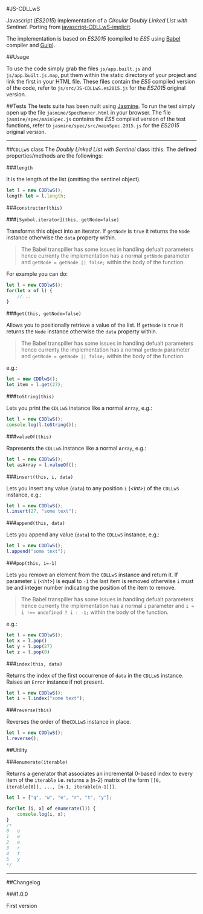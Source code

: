 #JS-CDLLwS

Javascript (*ES2015*) implementation of a *Circular Doubly Linked List with Sentinel*.
Porting from [javascript-CDLLwS-implicit](https://github.com/eclectic-boy/javascript-CDLLwS-implicit).

The implementation is based on *ES2015* (compiled to *ES5* using [Babel](http://babeljs.io/) compiler and [Gulp](http://gulpjs.com/)).

##Usage

To use the code simply grab the files
`js/app.built.js` and `js/app.built.js.map`, put them within the static directory of your project and link the first in your HTML file. These files contain the *ES5* compiled version of the code, refer to `js/src/JS-CDLLwS.es2015.js` for the *ES2015* original version.

##Tests
The tests suite has been nuilt using [Jasmine](http://jasmine.github.io/).
To run the test simply open up the file `jasmine/SpecRunner.html` in your browser. The file `jasmine/spec/mainSpec.js` contains the *ES5* compiled version of the test functions, refer to `jasmine/spec/src/mainSpec.2015.js` for the *ES2015* original version.

---

##`CDLLwS` class
The *Doubly Linked List with Sentinel* class itthis.
The defined properties/methods are the followings:

###`length`
	
It is the length of the list (omitting the sentinel object).
```javascript
let l = new CDDlwS();
length let = l.length;
```

###`constructor(this)`

###`[Symbol.iterator](this, getNode=false)`
	
Transforms this object into an iterator. If `getNode` is `true` it returns the `Node` instance otherwise the `data` property within.

> The Babel transpiller has some issues in handling defualt  parameters hence currenty the implementation has a normal `getNode` parameter and `getNode = getNode || false;` within the body of the function.

For example you can do:
```javascript
let l = new CDDlwS();
for(let x of l) {
	//...
}
```

###`get(this, getNode=false)`

Allows you to positionally retrieve a value of the list. If `getNode` is `true` it returns the `Node` instance otherwise the `data` property within.

> The Babel transpiller has some issues in handling defualt  parameters hence currenty the implementation has a normal `getNode` parameter and `getNode = getNode || false;` within the body of the function.

e.g.:
```javascript
let = new CDDlwS();
let item = l.get(27);
```

###`toString(this)`

Lets you print the `CDLLwS` instance like a normal `Array`, e.g.:
```javascript
let l = new CDDlwS();
console.log(l.toString());
```

###`valueOf(this)`

Rapresents the `CDLLwS` instance like a normal `Array`, e.g.:
```javascript
let l = new CDDlwS();
let asArray = l.valueOf();
```

###`insert(this, i, data)`

Lets you insert any value (`data`) to any position `i` (*&lt;int&gt;*) of the `CDLLwS` instance, e.g.:
```javascript
let l = new CDDlwS();
l.insert(27, "some text");
```
	
###`append(this, data)`

Lets you append any value (`data`) to the `CDLLwS` instance, e.g.:
```javascript
let l = new CDDlwS();
l.append("some text");
```

###`pop(this, i=-1)`

Lets you remove an element from the `CDLLwS` instance and return it. If parameter `i` (*&lt;int&gt;*) is equal to `-1` the last item is removed otherwise `i` must be and integer number indicating the position of the item to remove.

> The Babel transpiller has some issues in handling defualt  parameters hence currenty the implementation has a normal `i` parameter and `i = i !== undefined ? i : -1;` within the body of the function.

e.g.:
```javascript
let l = new CDDlwS();
let x = l.pop()
let y = l.pop(27)
let z = l.pop(0)
```
	
###`index(this, data)`

Returns the index of the first occurrence of `data` in the `CDLLwS` instance. Raises an `Error` instance if not present.
```javascript
let l = new CDDlwS();
let i = l.index("some text");
```
	
###`reverse(this)`

Reverses the order of the`CDLLwS` instance in place.

```javascript
let l = new CDDlwS();
l.reverse();
```

##Utility
	
###`enumerate(iterable)`

Returns a generator that associates an incremental 0-based index to every item of the `iterable` i.e. returns a (n-2) matrix of the form `[[0, iterable[0]], ..., [n-1, iterable[n-1]]]`.

```javascript
let l = ["q", "w", "e", "r", "t", "y"];

for(let [i, x] of enumerate(l)) {
	console.log(i, x);
}
/*
0	q
1	w
2	e
3	r
4	t
5	y
*/
```

---

##Changelog

###1.0.0

First version